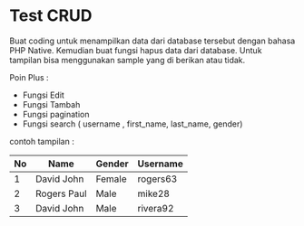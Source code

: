 # Test CRUD

Buat coding untuk menampilkan data dari database tersebut dengan bahasa PHP Native.
Kemudian buat fungsi hapus data dari database. Untuk tampilan bisa menggunakan sample yang di berikan atau tidak.

Poin Plus :
- Fungsi Edit
- Fungsi Tambah
- Fungsi pagination
- Fungsi search ( username , first_name, last_name, gender)

contoh tampilan :

| No | Name | Gender | Username |
| --- | --- | --- | --- |
| 1 | David John | Female | rogers63 |
| 2 | Rogers Paul | Male | mike28 |
| 3 | David John | Male | rivera92 |
